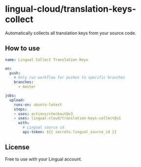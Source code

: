 # lingual-cloud/translation-keys-collect

Automatically collects all translation keys from your source code.

## How to use
```yaml
name: Lingual Collect Translation Keys

on:
  push:
    # Only run workflow for pushes to specific branches
    branches:
      - master

jobs:
  upload:
    runs-on: ubuntu-latest
    steps:
    - uses: actions/checkout@v3
    - uses: lingual-cloud/translation-keys-collect@v1
      with:
        # Lingual source id
        api-token: ${{ secrets.lingual_source_id }}
```

## License

Free to use with your Lingual account.